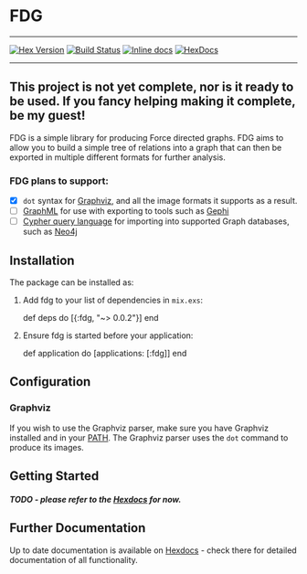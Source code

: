 # FDG

---

[![Hex Version](https://img.shields.io/hexpm/v/fdg.svg)](https://hex.pm/packages/fdg) [![Build Status](https://travis-ci.org/johnhamelink/elixir-fdg.svg?branch=master)](https://travis-ci.org/johnhamelink/elixir-fdg)  [![Inline docs](http://inch-ci.org/github/johnhamelink/elixir-fdg.svg)](http://inch-ci.org/github/johnhamelink/elixir-fdg) [![HexDocs](https://img.shields.io/badge/Hex-Docs-blue.svg)](https://hexdocs.pm/fdg)

---

## This project is not yet complete, nor is it ready to be used. If you fancy helping making it complete, be my guest!

FDG is a simple library for producing Force directed graphs. FDG aims to allow you to build a simple tree of relations into a graph that can then be exported in multiple different formats for further analysis.

### FDG plans to support:

 - [x] `dot` syntax for [Graphviz](http://www.graphviz.org), and all the image formats it supports as a result.
 - [ ] [GraphML](http://graphml.graphdrawing.org) for use with exporting to tools such as [Gephi](https://gephi.github.io)
 - [ ] [Cypher query language](http://neo4j.com/docs/stable/cypher-query-lang.html) for importing into supported Graph databases, such as [Neo4j](neo4j.com)

## Installation

The package can be installed as:

  1. Add fdg to your list of dependencies in `mix.exs`:

        def deps do
          [{:fdg, "~> 0.0.2"}]
        end

  2. Ensure fdg is started before your application:

        def application do
          [applications: [:fdg]]
        end

## Configuration

### Graphviz

If you wish to use the Graphviz parser, make sure you have Graphviz installed and in your [PATH](https://en.wikipedia.org/wiki/PATH_(variable)). The Graphviz parser uses the `dot` command to produce its images.

## Getting Started

##### TODO - please refer to the [Hexdocs](https://hexdocs.pm/fdg) for now.

## Further Documentation

Up to date documentation is available on [Hexdocs](https://hexdocs.pm/fdg) - check there for detailed documentation of all functionality.
